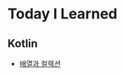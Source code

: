 # Today I Learned

## Kotlin
- [배열과 컬렉션](https://github.com/yspark2/Today-I-Learned/blob/main/Kotlin/%EB%B0%B0%EC%97%B4%EA%B3%BC%20%EC%BB%AC%EB%A0%89%EC%85%98)

